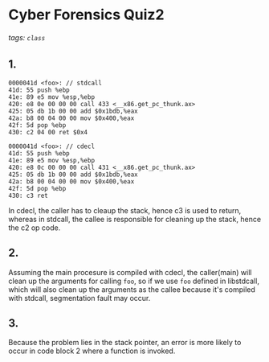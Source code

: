 # Cyber Forensics Quiz2
###### tags: `class`

## 1.

```
0000041d <foo>: // stdcall
41d: 55 push %ebp
41e: 89 e5 mov %esp,%ebp
420: e8 0e 00 00 00 call 433 <__x86.get_pc_thunk.ax>
425: 05 db 1b 00 00 add $0x1bdb,%eax
42a: b8 00 04 00 00 mov $0x400,%eax
42f: 5d pop %ebp
430: c2 04 00 ret $0x4

0000041d <foo>: // cdecl
41d: 55 push %ebp
41e: 89 e5 mov %esp,%ebp
420: e8 0c 00 00 00 call 431 <__x86.get_pc_thunk.ax>
425: 05 db 1b 00 00 add $0x1bdb,%eax
42a: b8 00 04 00 00 mov $0x400,%eax
42f: 5d pop %ebp
430: c3 ret
```

In cdecl, the caller has to cleaup the stack, hence c3 is used to return, whereas in stdcall, the callee is responsible for cleaning up the stack, hence the c2 op code.

## 2.
Assuming the main procesure is compiled with cdecl, the caller(main) will clean up the arguments for calling `foo`, so if we use `foo` defined in libstdcall, which will also clean up the arguments as the callee because it's compiled with stdcall, segmentation fault may occur.

## 3.
Because the problem lies in the stack pointer, an error is more likely to occur in code block 2 where a function is invoked.